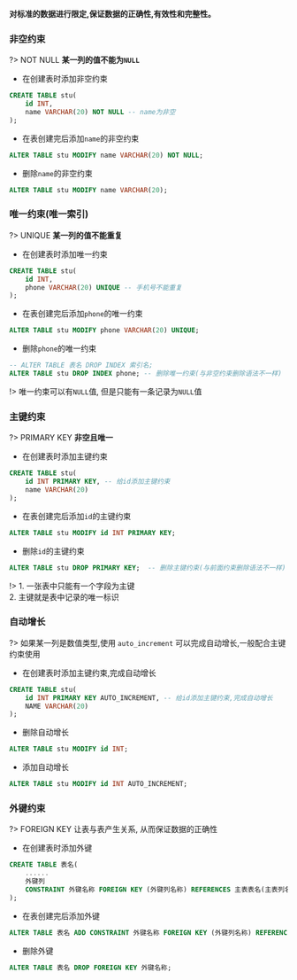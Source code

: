 **对标准的数据进行限定,保证数据的正确性,有效性和完整性。**

### 非空约束
?> NOT NULL **某一列的值不能为`NULL`**

+ 在创建表时添加非空约束

```sql
CREATE TABLE stu(
	id INT,
	name VARCHAR(20) NOT NULL -- name为非空
);
```
+ 在表创建完后添加`name`的非空约束

```sql
ALTER TABLE stu MODIFY name VARCHAR(20) NOT NULL;
```
+ 删除`name`的非空约束

```sql
ALTER TABLE stu MODIFY name VARCHAR(20);
```

### 唯一约束(唯一索引)
?> UNIQUE **某一列的值不能重复**

+ 在创建表时添加唯一约束

```sql
CREATE TABLE stu(
	id INT,
	phone VARCHAR(20) UNIQUE -- 手机号不能重复
);
```
+ 在表创建完后添加`phone`的唯一约束

```sql
ALTER TABLE stu MODIFY phone VARCHAR(20) UNIQUE;
```
+ 删除`phone`的唯一约束

```sql
-- ALTER TABLE 表名 DROP INDEX 索引名;
ALTER TABLE stu DROP INDEX phone; -- 删除唯一约束(与非空约束删除语法不一样)
```
!> 唯一约束可以有`NULL`值, 但是只能有一条记录为`NULL`值


### 主键约束
?> PRIMARY KEY **非空且唯一**

+ 在创建表时添加主键约束

```sql
CREATE TABLE stu(
	id INT PRIMARY KEY, -- 给id添加主键约束
	name VARCHAR(20)
);
```

+ 在表创建完后添加`id`的主键约束

```sql
ALTER TABLE stu MODIFY id INT PRIMARY KEY;
```


+ 删除`id`的主键约束

```sql
ALTER TABLE stu DROP PRIMARY KEY;  -- 删除主键约束(与前面约束删除语法不一样)
```

!> 1. 一张表中只能有一个字段为主键</br>
2. 主键就是表中记录的唯一标识  

### 自动增长
?> 如果某一列是数值类型,使用 `auto_increment` 可以完成自动增长,一般配合主键约束使用

+ 在创建表时添加主键约束,完成自动增长

```sql
CREATE TABLE stu(
	id INT PRIMARY KEY AUTO_INCREMENT, -- 给id添加主键约束,完成自动增长
	NAME VARCHAR(20)
);
```


+ 删除自动增长

```sql
ALTER TABLE stu MODIFY id INT;
```


+ 添加自动增长

```sql
ALTER TABLE stu MODIFY id INT AUTO_INCREMENT;
```

### 外键约束
?> FOREIGN KEY 让表与表产生关系, 从而保证数据的正确性

+ 在创建表时添加外键

```sql
CREATE TABLE 表名(
	......
	外键列
	CONSTRAINT 外键名称 FOREIGN KEY (外键列名称) REFERENCES 主表表名(主表列名称);
);
```

+ 在表创建完后添加外键

```sql
ALTER TABLE 表名 ADD CONSTRAINT 外键名称 FOREIGN KEY (外键列名称) REFERENCES 主表表名(主表列名称);
```


+ 删除外键

```sql
ALTER TABLE 表名 DROP FOREIGN KEY 外键名称;
```


